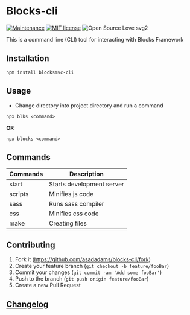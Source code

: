 # Blocks-cli

[![Maintenance](https://img.shields.io/badge/Maintained%3F-yes-green.svg)](https://GitHub.com/asadadams/chrome-CE/graphs/commit-activity)
[![MIT license](https://img.shields.io/badge/License-MIT-blue.svg)](https://lbesson.mit-license.org/)
![Open Source Love svg2](https://badges.frapsoft.com/os/v2/open-source.svg?v=103)

This is a command line (CLI) tool for interacting with Blocks Framework

## Installation

```
npm install blocksmvc-cli
```

## Usage

- Change directory into project directory and run a command

`npx blks <command>`

**OR**

`npx blocks <command>`

## Commands

| Commands | Description               |
| -------- | ------------------------- |
| start    | Starts development server |
| scripts  | Minifies js code          |
| sass     | Runs sass compiler        |
| css      | Minifies css code         |
| make     | Creating files            |

## Contributing

1. Fork it (<https://github.com/asadadams/blocks-cli/fork>)
2. Create your feature branch (`git checkout -b feature/fooBar`)
3. Commit your changes (`git commit -am 'Add some fooBar'`)
4. Push to the branch (`git push origin feature/fooBar`)
5. Create a new Pull Request

## [Changelog](CHANGELOG.md)
